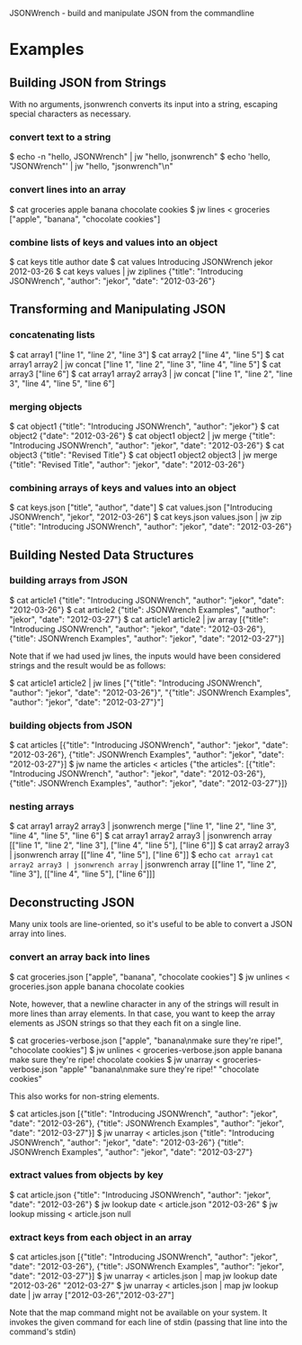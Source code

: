 JSONWrench - build and manipulate JSON from the commandline

# Examples

## Building JSON from Strings

With no arguments, jsonwrench converts its input into a string, escaping special characters as necessary.

### convert text to a string

$ echo -n "hello, JSONWrench" | jw
"hello, jsonwrench"
$ echo 'hello, "JSONWrench"' | jw
"hello, \"jsonwrench\"\n"

### convert lines into an array

$ cat groceries
apple
banana
chocolate cookies
$ jw lines < groceries
["apple", "banana", "chocolate cookies"]

### combine lists of keys and values into an object

$ cat keys
title
author
date
$ cat values
Introducing JSONWrench
jekor
2012-03-26
$ cat keys values | jw ziplines
{"title": "Introducing JSONWrench", "author": "jekor", "date": "2012-03-26"}

## Transforming and Manipulating JSON

### concatenating lists

$ cat array1
["line 1", "line 2", "line 3"]
$ cat array2
["line 4", "line 5"]
$ cat array1 array2 | jw concat
["line 1", "line 2", "line 3", "line 4", "line 5"]
$ cat array3
["line 6"]
$ cat array1 array2 array3 | jw concat
["line 1", "line 2", "line 3", "line 4", "line 5", "line 6"]

### merging objects

$ cat object1
{"title": "Introducing JSONWrench", "author": "jekor"}
$ cat object2
{"date": "2012-03-26"}
$ cat object1 object2 | jw merge
{"title": "Introducing JSONWrench", "author": "jekor", "date": "2012-03-26"}
$ cat object3
{"title": "Revised Title"}
$ cat object1 object2 object3 | jw merge
{"title": "Revised Title", "author": "jekor", "date": "2012-03-26"}

### combining arrays of keys and values into an object

$ cat keys.json
["title", "author", "date"]
$ cat values.json
["Introducing JSONWrench", "jekor", "2012-03-26"]
$ cat keys.json values.json | jw zip
{"title": "Introducing JSONWrench", "author": "jekor", "date": "2012-03-26"}

## Building Nested Data Structures

### building arrays from JSON

$ cat article1
{"title": "Introducing JSONWrench", "author": "jekor", "date": "2012-03-26"}
$ cat article2
{"title": JSONWrench Examples", "author": "jekor", "date": "2012-03-27"}
$ cat article1 article2 | jw array
[{"title": "Introducing JSONWrench", "author": "jekor", "date": "2012-03-26"}, {"title": JSONWrench Examples", "author": "jekor", "date": "2012-03-27"}]

Note that if we had used jw lines, the inputs would have been considered strings and the result would be as follows:

$ cat article1 article2 | jw lines
["{\"title\": \"Introducing JSONWrench\", \"author\": \"jekor\", \"date\": \"2012-03-26\"}", "{\"title\": JSONWrench Examples\", \"author\": \"jekor\", \"date\": \"2012-03-27\"}"]

### building objects from JSON

$ cat articles
[{"title": "Introducing JSONWrench", "author": "jekor", "date": "2012-03-26"}, {"title": JSONWrench Examples", "author": "jekor", "date": "2012-03-27"}]
$ jw name the articles < articles
{"the articles": [{"title": "Introducing JSONWrench", "author": "jekor", "date": "2012-03-26"}, {"title": JSONWrench Examples", "author": "jekor", "date": "2012-03-27"}]}

<!-- Note that "articles" must first be converted into a JSON array. JSONWrench does not attempt to infer the type of its input, because doing so could lead to ambiguities. Instead, each operation requires inputs to be of a certain type. In this case, zip expects 2 arrays. -->

### nesting arrays

$ cat array1 array2 array3 | jsonwrench merge
["line 1", "line 2", "line 3", "line 4", "line 5", "line 6"]
$ cat array1 array2 array3 | jsonwrench array
[["line 1", "line 2", "line 3"], ["line 4", "line 5"], ["line 6"]]
$ cat array2 array3 | jsonwrench array
[["line 4", "line 5"], ["line 6"]]
$ echo `cat array1` `cat array2 array3 | jsonwrench array` | jsonwrench array
[["line 1", "line 2", "line 3"], [["line 4", "line 5"], ["line 6"]]]

## Deconstructing JSON

Many unix tools are line-oriented, so it's useful to be able to convert a JSON array into lines.

### convert an array back into lines

$ cat groceries.json
["apple", "banana", "chocolate cookies"]
$ jw unlines < groceries.json
apple
banana
chocolate cookies

Note, however, that a newline character in any of the strings will result in more lines than array elements. In that case, you want to keep the array elements as JSON strings so that they each fit on a single line.

$ cat groceries-verbose.json
["apple", "banana\nmake sure they're ripe!", "chocolate cookies"]
$ jw unlines < groceries-verbose.json
apple
banana
make sure they're ripe!
chocolate cookies
$ jw unarray < groceries-verbose.json
"apple"
"banana\nmake sure they're ripe!"
"chocolate cookies"

This also works for non-string elements.

$ cat articles.json
[{"title": "Introducing JSONWrench", "author": "jekor", "date": "2012-03-26"}, {"title": JSONWrench Examples", "author": "jekor", "date": "2012-03-27"}]
$ jw unarray < articles.json
{"title": "Introducing JSONWrench", "author": "jekor", "date": "2012-03-26"}
{"title": JSONWrench Examples", "author": "jekor", "date": "2012-03-27"}

### extract values from objects by key

$ cat article.json
{"title": "Introducing JSONWrench", "author": "jekor", "date": "2012-03-26"}
$ jw lookup date < article.json
"2012-03-26"
$ jw lookup missing < article.json
null

### extract keys from each object in an array

$ cat articles.json
[{"title": "Introducing JSONWrench", "author": "jekor", "date": "2012-03-26"}, {"title": JSONWrench Examples", "author": "jekor", "date": "2012-03-27"}]
$ jw unarray < articles.json | map jw lookup date
"2012-03-26"
"2012-03-27"
$ jw unarray < articles.json | map jw lookup date | jw array
["2012-03-26","2012-03-27"]

Note that the map command might not be available on your system. It invokes the given command for each line of stdin (passing that line into the command's stdin)
